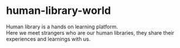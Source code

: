 # human-library-world
 Human library is a hands on learning platform.  
 Here we meet strangers who are our human libraries, they share their experiences and learnings with us.
 
